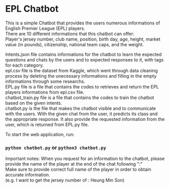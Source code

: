 # EPL Chatbot
This is a simple Chatbot that provides the users numerous informations of English Premier League (EPL) players. <br />
There are 10 different informations that this chatbot can offer: <br />
Player's jersey number, club name, position, birth day, age, height, market value (in pounds), citizenship, national team caps, and the weight.

Intents.json file contains informations for the chatbot to learn the expected questions and chats by the users and to expected responses to it, with tags for each category. <br />
epl.csv file is the dataset from Kaggle, which went through data cleaning process by deleting the unecessary informations and filling in the empty informations through some researchs. <br />
EPL.py file is a file that contains the codes to retrieves and return the EPL players informations from epl.csv file. <br />
chatbot_train.py file is a file that contains the codes to train the chatbot based on the given intents. <br />
chatbot.py is the file that makes the chatbot visible and to communicate with the users. With the given chat from the user, it predicts its class and the appropriate response. It also provide the requested information from the user, which is returned from EPL.py file.

To start the web application, run:
### `python chatbot.py` or `python3 chatbot.py`

Important notes:
When you request for an information to the chatbot, please provide the name of the player at the end of the chat following ":" <br />
Make sure to provide correct full name of the player in order to obtain accurate information. <br />
(e.g. I want to get the jersey number of : Heung Min Son)
